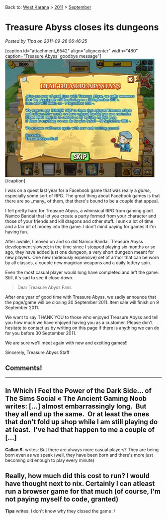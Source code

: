 Back to: [West Karana](/posts/westkarana.md) > [2011](/posts/2011/westkarana.md) > [September](./westkarana.md)
# Treasure Abyss closes its dungeons

*Posted by Tipa on 2011-09-26 06:46:25*

[caption id="attachment\_6542" align="aligncenter" width="480" caption="Treasure Abyss' goodbye message"][![](../../../uploads/2011/09/Fullscreen-capture-9232011-74807-AM-480x380.jpg "Treasure Abyss' goodbye message")](../../../uploads/2011/09/Fullscreen-capture-9232011-74807-AM.jpg)[/caption]

I was on a quest last year for a Facebook game that was really a *game*, especially some sort of RPG. The great thing about Facebook games is that there are so \_many\_ of them, that there's bound to be a couple that appeal.

I fell pretty hard for Treasure Abyss, a whimsical RPG from gaming giant Namco Bandai that let you create a party formed from your character and those of your friends and kill dragons and other stuff. I sunk a lot of time and a fair bit of money into the game. I don't mind paying for games if I'm having fun.

After awhile, I moved on and so did Namco Bandai. Treasure Abyss development slowed; in the time since I stopped playing six months or so ago, they have added just one dungeon, a very short dungeon meant for new players. One new (hideously expensive) set of armor that can be worn by all classes, a couple new magician weapons and a daily lottery spin.

Even the most casual player would long have completed and left the game. Still, it's sad to see it close down.


> Dear Treasure Abyss Fans

After one year of good time with Treasure Abyss, we sadly announce that the page/game will be closing 30 September 2011. Item sale will finish on 9 September 2011.

We want to say THANK YOU to those who enjoyed Treasure Abyss and tell you how much we have enjoyed having you as a customer. Please don't hesitate to contact us by writing on this page if there is anything we can do for you before 30 September 2011. 

We are sure we'll meet again with new and exciting games!!

Sincerely,
Treasure Abyss Staff



## Comments!
---
**In Which I Feel the Power of the Dark Side&#8230; of The Sims Social &laquo; The Ancient Gaming Noob** writes: [...] almost embarrassingly long.  But they all end up the same.  Or at least the ones that don’t fold up shop while I am still playing do at least.  I’ve had that happen to me a couple of [...]
---
**Callan S.** writes: But there are always more casual players? They are being born even as we speak (well, they have been born and there's more just becoming old enough to play every minute)

Really, how much did this cost to run? I would have thought next to nix. Certainly I can atleast run a browser game for that much (of course, I'm not paying myself to code, granted)
---
**Tipa** writes: I don't know why they closed the game :/
